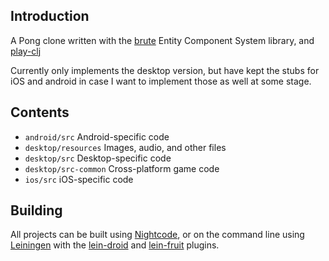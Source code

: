 ## Introduction

A Pong clone written with the [brute](https://www.github.com/markmandel/brute) Entity Component System library, and [play-clj](https://github.com/oakes/play-clj)

Currently only implements the desktop version, but have kept the stubs for iOS and android in case
I want to implement those as well at some stage.

## Contents

* `android/src` Android-specific code
* `desktop/resources` Images, audio, and other files
* `desktop/src` Desktop-specific code
* `desktop/src-common` Cross-platform game code
* `ios/src` iOS-specific code

## Building

All projects can be built using [Nightcode](https://nightcode.info/), or on the command line using [Leiningen](https://github.com/technomancy/leiningen) with the [lein-droid](https://github.com/clojure-android/lein-droid) and [lein-fruit](https://github.com/oakes/lein-fruit) plugins.
